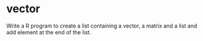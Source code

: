 # vector
Write a R program to create a list containing a vector, a matrix and a list and add element at the end of the list.
